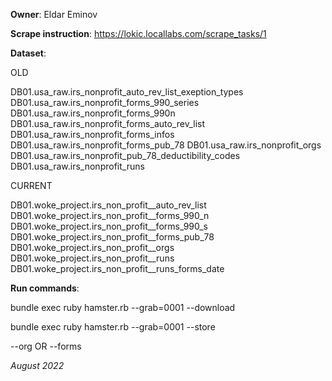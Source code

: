 **Owner**: Eldar Eminov
 
**Scrape instruction**: https://lokic.locallabs.com/scrape_tasks/1

**Dataset**: 

OLD

DB01.usa_raw.irs_nonprofit_auto_rev_list_exeption_types
DB01.usa_raw.irs_nonprofit_forms_990_series
DB01.usa_raw.irs_nonprofit_forms_990n
DB01.usa_raw.irs_nonprofit_forms_auto_rev_list
DB01.usa_raw.irs_nonprofit_forms_infos
DB01.usa_raw.irs_nonprofit_forms_pub_78
DB01.usa_raw.irs_nonprofit_orgs
DB01.usa_raw.irs_nonprofit_pub_78_deductibility_codes
DB01.usa_raw.irs_nonprofit_runs

CURRENT

DB01.woke_project.irs_non_profit__auto_rev_list
DB01.woke_project.irs_non_profit__forms_990_n
DB01.woke_project.irs_non_profit__forms_990_s
DB01.woke_project.irs_non_profit__forms_pub_78
DB01.woke_project.irs_non_profit__orgs
DB01.woke_project.irs_non_profit__runs
DB01.woke_project.irs_non_profit__runs_forms_date


**Run commands**: 

bundle exec ruby hamster.rb --grab=0001 --download

bundle exec ruby hamster.rb --grab=0001 --store

--org OR --forms

_August 2022_
